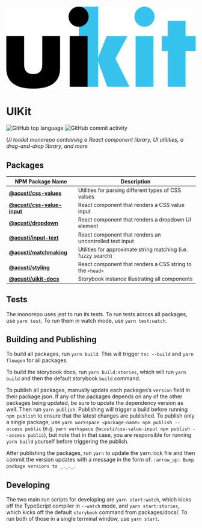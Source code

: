 ![uikit wordmark](https://raw.githubusercontent.com/acusti/uikit/main/wordmark.svg)

# UIKit

![GitHub top language](https://img.shields.io/github/languages/top/acusti/uikit?style=for-the-badge)
![GitHub commit activity](https://img.shields.io/github/commit-activity/4w/acusti/uikit?style=for-the-badge)

_UI toolkit monorepo containing a React component library, UI utilities, a
drag-and-drop library, and more_

## Packages

| NPM Package Name                | Description                                                   |
| ------------------------------- | ------------------------------------------------------------- |
| **[@acusti/css-values][]**      | Utilities for parsing different types of CSS values           |
| **[@acusti/css-value-input][]** | React component that renders a CSS value input                |
| **[@acusti/dropdown][]**        | React component that renders a dropdown UI element            |
| **[@acusti/input-text][]**      | React component that renders an uncontrolled text input       |
| **[@acusti/matchmaking][]**     | Utilities for approximate string matching (i.e. fuzzy search) |
| **[@acusti/styling][]**         | React component that renders a CSS string to the `<head>`     |
| **[@acusti/uikit-docs][]**      | Storybook instance illustrating all components                |

[@acusti/css-values]:
    https://github.com/acusti/uikit/tree/main/packages/css-values
[@acusti/css-value-input]:
    https://github.com/acusti/uikit/tree/main/packages/css-value-input
[@acusti/dropdown]:
    https://github.com/acusti/uikit/tree/main/packages/dropdown
[@acusti/input-text]:
    https://github.com/acusti/uikit/tree/main/packages/input-text
[@acusti/matchmaking]:
    https://github.com/acusti/uikit/tree/main/packages/matchmaking
[@acusti/styling]:
    https://github.com/acusti/uikit/tree/main/packages/styling
[@acusti/uikit-docs]:
    https://github.com/acusti/uikit/tree/main/packages/docs

## Tests

The monorepo uses jest to run its tests. To run tests across all packages,
use `yarn test`. To run them in watch mode, use `yarn test:watch`.

## Building and Publishing

To build all packages, run `yarn build`. This will trigger `tsc --build`
and `yarn flowgen` for all packages.

To build the storybook docs, run `yarn build:stories`, which will run
`yarn build` and then the default storybook `build` command.

To publish all packages, manually update each packages’s `version` field in
their package.json. If any of the packages depends on any of the other
packages being updated, be sure to update the dependency version as well.
Then run `yarn publish`. Publishing will trigger a build before running
`npm publish` to ensure that the latest changes are published. To publish
only a single package, use
`yarn workspace <package-name> npm publish --access public` (e.g.
`yarn workspace @acusti/css-value-input npm publish --access public`), but
note that in that case, you are responsible for running `yarn build`
yourself before triggering the publish.

After publishing the packages, run `yarn` to update the yarn.lock file and
then commit the version updates with a message in the form of:
`:arrow_up: Bump package versions to _._._`.

## Developing

The two main run scripts for developing are `yarn start:watch`, which kicks
off the TypeScript compiler in `--watch` mode, and `yarn start:stories`,
which kicks off the default `storybook` command from packages/docs/. To run
both of those in a single terminal window, use `yarn start`.
